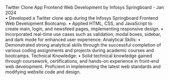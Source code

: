 Twitter Clone App Frontend Web Development by Infosys Springboard - Jan 2024  
•	Developed a Twitter clone app during the Infosys Springboard Frontend Web Development Bootcamp. 
•	Applied HTML, CSS, and JavaScript to create main, login, and newsfeed pages, implementing responsive design. 
•	Incorporated real-time use cases such as validation, modal boxes, sidebar, and dark mode for enhanced user experience. 
Analytical Skills: 
•	Demonstrated strong analytical skills through the successful completion of various coding assignments and projects during academic courses and bootcamps. 
Technical Knowledge: 
•	Solid technical knowledge gained through coursework, certifications, and hands-on experience in front-end web development. Proficient in implementing the latest web standards and modifying website code and design. 
